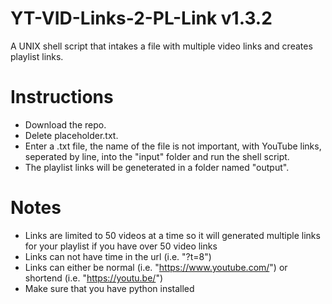 # YT-VID-Links-2-PL-Link v1.3.2
A UNIX shell script that intakes a file with multiple video links and creates playlist links.

# Instructions
- Download the repo.
- Delete placeholder.txt.
- Enter a .txt file, the name of the file is not important, with YouTube links, seperated by line, into the "input" folder and run the shell script.
- The playlist links will be geneterated in a folder named "output".

# Notes
- Links are limited to 50 videos at a time so it will generated multiple links for your playlist if you have over 50 video links
- Links can not have time in the url (i.e. "?t=8")
- Links can either be normal (i.e. "https://www.youtube.com/") or shortend (i.e. "https://youtu.be/")
- Make sure that you have python installed
